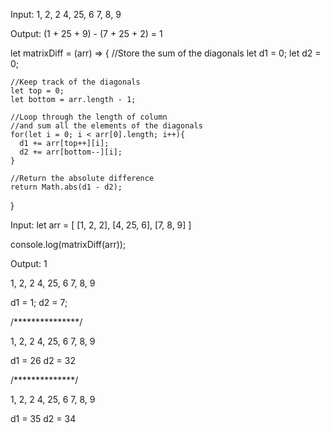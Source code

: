 Input:
1, 2, 2
4, 25, 6
7, 8, 9

Output:
(1 + 25 + 9) - (7 + 25 + 2) = 1


let matrixDiff = (arr) => {
    //Store the sum of the diagonals
    let d1 = 0;
    let d2 = 0;
  
    //Keep track of the diagonals
    let top = 0;
    let bottom = arr.length - 1;
  
    //Loop through the length of column 
    //and sum all the elements of the diagonals
    for(let i = 0; i < arr[0].length; i++){
      d1 += arr[top++][i];
      d2 += arr[bottom--][i];
    }
    
    //Return the absolute difference
    return Math.abs(d1 - d2);
  }

  Input:
let arr = [
  [1, 2, 2],
  [4, 25, 6],
  [7, 8, 9]
]

console.log(matrixDiff(arr));

Output:
1



1, 2, 2
4, 25, 6
7, 8, 9

d1 = 1;
d2 = 7;

/***************/

1, 2, 2
4, 25, 6
7, 8, 9

d1 = 26
d2 = 32

/**************/

1, 2, 2
4, 25, 6
7, 8, 9

d1 = 35
d2 = 34